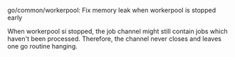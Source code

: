 go/common/workerpool: Fix memory leak when workerpool is stopped early

When workerpool si stopped, the job channel might still contain jobs which
haven't been processed. Therefore, the channel never closes and leaves one
go routine hanging.
